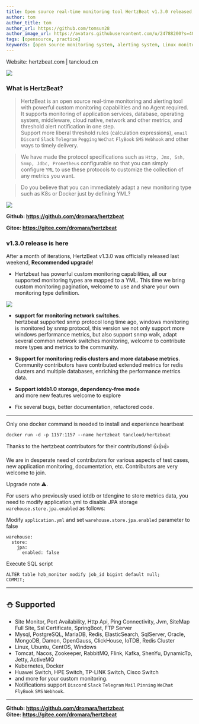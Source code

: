 ```yaml
---
title: Open source real-time monitoring tool HertzBeat v1.3.0 released, online customization is coming
author: tom  
author_title: tom   
author_url: https://github.com/tomsun28  
author_image_url: https://avatars.githubusercontent.com/u/24788200?s=400&v=4  
tags: [opensource, practice]
keywords: [open source monitoring system, alerting system, Linux monitoring]
---
```


Website: hertzbeat.com | tancloud.cn


![](https://p3-juejin.byteimg.com/tos-cn-i-k3u1fbpfcp/a9629ef5bb6e486cacddb899f1495c6e~tplv-k3u1fbpfcp-zoom-1.image)



### What is HertzBeat?

> HertzBeat is an open source real-time monitoring and alerting tool with powerful custom monitoring capabilities and no Agent required.     
> It supports monitoring of application services, database, operating system, middleware, cloud native, network and other metrics, and threshold alert notification in one step.   
> Support more liberal threshold rules (calculation expressions), `email` `Discord` `Slack` `Telegram` `Pegging` `WeChat` `FlyBook` `SMS` `Webhook` and other ways to timely delivery.

> We have made the protocol specifications such as `Http, Jmx, Ssh, Snmp, Jdbc, Prometheus` configurable so that you can simply configure `YML` to use these protocols to customize the collection of any metrics you want.

> Do you believe that you can immediately adapt a new monitoring type such as K8s or Docker just by defining YML?


![](https://p3-juejin.byteimg.com/tos-cn-i-k3u1fbpfcp/4236e748f5ac4352b7cf4bb65ccf97aa~tplv-k3u1fbpfcp-zoom-1.image)


**Github: https://github.com/dromara/hertzbeat**

**Gitee: https://gitee.com/dromara/hertzbeat**

### v1.3.0 release is here

After a month of iterations, HertzBeat v1.3.0 was officially released last weekend, **Recommended upgrade**!

- Hertzbeat has powerful custom monitoring capabilities, all our supported monitoring types are mapped to a YML. This time we bring custom monitoring pagination, welcome to use and share your own monitoring type definition.

![](https://p3-juejin.byteimg.com/tos-cn-i-k3u1fbpfcp/b5c9dd3e28c54c72b49a7470012a0c36~tplv-k3u1fbpfcp-zoom-1.image)

- **support for monitoring network switches**.    
hertzbeat supported snmp protocol long time ago, windows monitoring is monitored by snmp protocol, this version we not only support more windows performance metrics, but also support snmp walk, adapt several common network switches monitoring, welcome to contribute more types and metrics to the community.

- **Support for monitoring redis clusters and more database metrics**.   
Community contributors have contributed extended metrics for redis clusters and multiple databases, enriching the performance metrics data.

- **Support iotdb1.0 storage, dependency-free mode**   
and more new features welcome to explore

- Fix several bugs, better documentation, refactored code.

----

Only one docker command is needed to install and experience heartbeat

`docker run -d -p 1157:1157 --name hertzbeat tancloud/hertzbeat`

Thanks to the hertzbeat contributors for their contributions! 👍👍👍

We are in desperate need of contributors for various aspects of test cases, new application monitoring, documentation, etc. Contributors are very welcome to join.

Upgrade note ⚠️.

For users who previously used iotdb or tdengine to store metrics data, you need to modify application.yml to disable JPA storage `warehouse.store.jpa.enabled` as follows:

Modify `application.yml` and set `warehouse.store.jpa.enabled` parameter to false   

```
warehouse:
  store:
    jpa:
      enabled: false
```

Execute SQL script

```
ALTER table hzb_monitor modify job_id bigint default null;
COMMIT;
```

----

## ⛄ Supported

- Site Monitor, Port Availability, Http Api, Ping Connectivity, Jvm, SiteMap Full Site, Ssl Certificate, SpringBoot, FTP Server
- Mysql, PostgreSQL, MariaDB, Redis, ElasticSearch, SqlServer, Oracle, MongoDB, Damon, OpenGauss, ClickHouse, IoTDB, Redis Cluster
- Linux, Ubuntu, CentOS, Windows
- Tomcat, Nacos, Zookeeper, RabbitMQ, Flink, Kafka, ShenYu, DynamicTp, Jetty, ActiveMQ
- Kubernetes, Docker
- Huawei Switch, HPE Switch, TP-LINK Switch, Cisco Switch
- and more for your custom monitoring.
- Notifications support `Discord` `Slack` `Telegram` `Mail` `Pinning` `WeChat` `FlyBook` `SMS` `Webhook`.

----

**Github: https://github.com/dromara/hertzbeat**      
**Gitee: https://gitee.com/dromara/hertzbeat**
